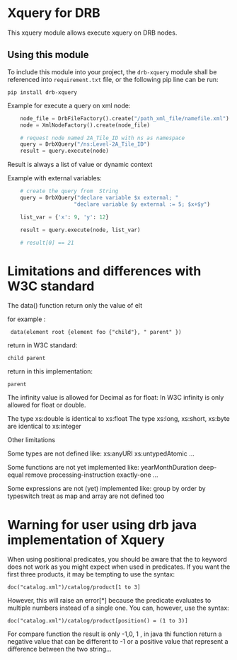 # Xquery for DRB
This xquery module allows execute xquery on DRB nodes.

## Using this module
To include this module into your project, the `drb-xquery` module shall be referenced into `requirement.txt` file, or the following pip line can be run:

```commandline
pip install drb-xquery
```



Example for execute a query on xml node:

```python
    node_file = DrbFileFactory().create("/path_xml_file/namefile.xml")
    node = XmlNodeFactory().create(node_file)

    # request node named 2A_Tile_ID with ns as namespace
    query = DrbXQuery("/ns:Level-2A_Tile_ID")
    result = query.execute(node)

```

Result is always a list of value or dynamic context

Example with external variables:

```python
    # create the query from  String   
    query = DrbXQuery("declare variable $x external; "
                     "declare variable $y external := 5; $x+$y")

    list_var = {'x': 9, 'y': 12}

    result = query.execute(node, list_var)

    # result[0] == 21
```

# Limitations and differences with W3C standard

The data() function return only the value of elt

for example :


```
 data(element root {element foo {"child"}, " parent" })
```

return in W3C standard:

```
child parent
```

return in this implementation: 

```
parent
```

The infinity value is allowed for Decimal as for float: In W3C infinity is 
only allowed for float or double.

The type xs:double is identical to xs:float
The type xs:long, xs:short, xs:byte are identical to xs:integer


Other limitations

Some types are not defined like:
    xs:anyURI
    xs:untypedAtomic
    ...

Some functions are not yet implemented like:
    yearMonthDuration
    deep-equal
    remove
    processing-instruction
    exactly-one
    ...

Some expressions are not (yet) implemented like:
    group by 
    order by 
    typeswitch
    treat as
    map and array are not defined too    

# Warning for user using drb java implementation of Xquery

When using positional predicates, you should be aware that the to keyword does not work as you might expect when used in predicates. If you want the first three products, it may be tempting to use the syntax:

```
doc("catalog.xml")/catalog/product[1 to 3]
```
However, this will raise an error[*] because the predicate evaluates to multiple numbers instead of a single one. You can, however, use the syntax:

```
doc("catalog.xml")/catalog/product[position() = (1 to 3)]
```

For compare function the result is only -1,0, 1 , in java thi function return a negative value that can be different to -1
or a positive value that represent a difference between the two string...